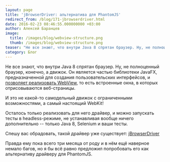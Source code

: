 ```yaml
---
layout: page
title: 'jBrowserDriver: альтернатива для PhantomJS'
redirect_from: /blog/171-jbrowserdriver.html
date: 2016-02-23 08:46:55.000000000 +03:00
author: Алексей Баранцев
image:
  title: /images/blog/webview-structure.png
  thumb: /images/blog/webview-structure.png
teaser: "Не все знают, что внутри Java 8 спрятан браузер. Ну, не полноценный браузер, конечно, а движок. Он является частью библиотеки JavaFX, предназначенной для создания пользовательских интерфейсов. И это не какой-то самодельный движок с ограниченными возможностями, а самый настоящий WebKit!"
category: Блог
---
```

<p>Не все знают, что внутри Java 8 спрятан браузер. Ну, не полноценный браузер, конечно, а движок. Он является частью библиотеки JavaFX, предназначенной для создания пользовательских интерфейсов, и <a href="http://docs.oracle.com/javafx/2/webview/jfxpub-webview.htm">позволяет реализовать WebView</a>, то есть встроенные окна, в которых отрисовываются веб-страницы.</p>
<p>И это не какой-то самодельный движок с ограниченными возможностями, а самый настоящий WebKit!</p>
<p>Осталось только реализовать для него драйвер, и можно запускать тесты в headless-режиме, не устанавливая вообще ничего дополнительно -- только Java 8, Selenium и ваши тесты.</p>
<p>Спешу вас обрадовать, такой драйвер уже существует: <a href="https://github.com/MachinePublishers/jBrowserDriver/"><span>jBrowserDriver</span></a></p>
<p><a href="https://github.com/MachinePublishers/jBrowserDriver/"></a>Правда ему пока всего три месяца от роду и в нём ещё наверное немало багов, но я бы всё равно предложил попробовать его как альтернативу драйверу для PhantomJS.</p>
